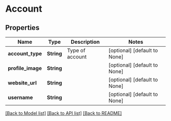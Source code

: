 # Account

## Properties
Name | Type | Description | Notes
------------ | ------------- | ------------- | -------------
**account_type** | **String** | Type of account | [optional] [default to None]
**profile_image** | **String** |  | [optional] [default to None]
**website_url** | **String** |  | [optional] [default to None]
**username** | **String** |  | [optional] [default to None]

[[Back to Model list]](../README.md#documentation-for-models) [[Back to API list]](../README.md#documentation-for-api-endpoints) [[Back to README]](../README.md)


